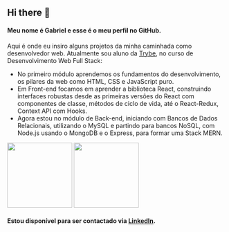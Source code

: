 ## Hi there 👋

#### Meu nome é Gabriel e esse é o meu perfil no GitHub.
Aqui é onde eu insiro alguns projetos da minha caminhada como desenvolvedor web. Atualmente sou aluno da [Trybe](https://www.betrybe.com/), no curso de Desenvolvimento Web Full Stack:
- No primeiro módulo aprendemos os fundamentos do desenvolvimento, os pilares da web como HTML, CSS e JavaScript puro.
- Em Front-end focamos em aprender a biblioteca React, construindo interfaces robustas desde as primeiras versões do React com componentes de classe, métodos de ciclo de vida, até o React-Redux, Context API com Hooks.
- Agora estou no módulo de Back-end, iniciando com Bancos de Dados Relacionais, utilizando o MySQL e partindo para bancos NoSQL, com Node.js usando o MongoDB e o Express, para formar uma Stack MERN.

<div display="flex">
  <img height="150em" src="https://github-readme-stats.vercel.app/api?username=markyangit&show_icons=true&theme=react"/>
  <img height="150em" src="https://github-readme-stats.vercel.app/api/top-langs/?username=markyangit&layout=compact&langs_count=5&theme=react"/>
</div>

#### Estou disponível para ser contactado via [LinkedIn](https://linkedin.com/in/gabrielmedeiro5).
